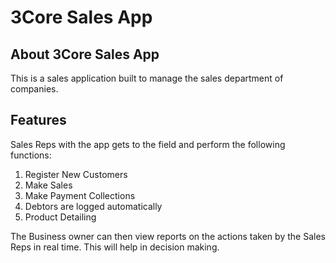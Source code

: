<p align="center"><h1>3Core Sales App</h1></p>

<!-- <p align="center">
<a href="https://travis-ci.org/laravel/framework"><img src="https://travis-ci.org/laravel/framework.svg" alt="Build Status"></a>
<a href="https://packagist.org/packages/laravel/framework"><img src="https://img.shields.io/packagist/dt/laravel/framework" alt="Total Downloads"></a>
<a href="https://packagist.org/packages/laravel/framework"><img src="https://img.shields.io/packagist/v/laravel/framework" alt="Latest Stable Version"></a>
<a href="https://packagist.org/packages/laravel/framework"><img src="https://img.shields.io/packagist/l/laravel/framework" alt="License"></a>
</p> -->

## About 3Core Sales App

This is a sales application built to manage the sales department of companies.

## Features
Sales Reps with the app gets to the field and perform the following functions:

<ol>
<li>Register New Customers</li>
<li>Make Sales</li>
<li>Make Payment Collections</li>
<li>Debtors are logged automatically</li>
<li>Product Detailing</li>
</ol>

The Business owner can then view reports on the actions taken by the Sales Reps in real time. This will help in decision making.

